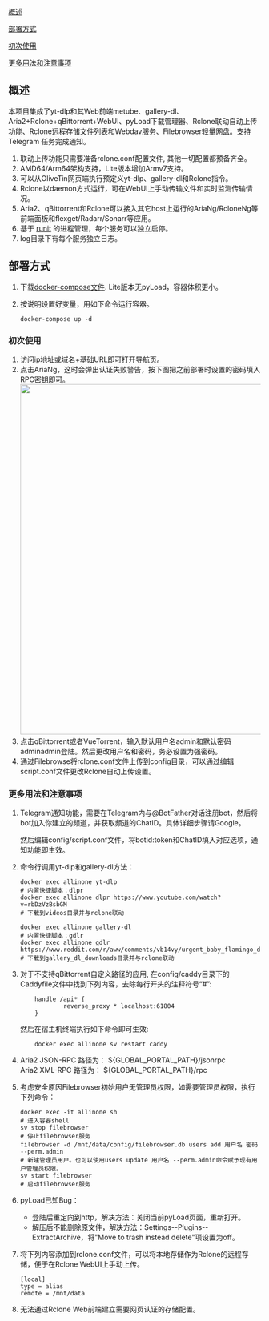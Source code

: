 [概述](#概述)

[部署方式](#部署方式)

[初次使用](#初次使用)  

[更多用法和注意事项](#更多用法和注意事项)  

## 概述

本项目集成了yt-dlp和其Web前端metube、gallery-dl、Aria2+Rclone+qBittorrent+WebUI、pyLoad下载管理器、Rclone联动自动上传功能、Rclone远程存储文件列表和Webdav服务、Filebrowser轻量网盘。支持 Telegram 任务完成通知。

 1. 联动上传功能只需要准备rclone.conf配置文件, 其他一切配置都预备齐全。
 2. AMD64/Arm64架构支持，Lite版本增加Armv7支持。
 3. 可以从OliveTin网页端执行预定义yt-dlp、gallery-dl和Rclone指令。
 4. Rclone以daemon方式运行，可在WebUI上手动传输文件和实时监测传输情况。
 5. Aria2、qBittorrent和Rclone可以接入其它host上运行的AriaNg/RcloneNg等前端面板和flexget/Radarr/Sonarr等应用。
 6. 基于 [runit](http://smarden.org/runit/index.html) 的进程管理，每个服务可以独立启停。
 7. log目录下有每个服务独立日志。

## 部署方式

 1. 下载[docker-compose文件](https://github.com/wy580477/Leech-AIO-APP-EX/blob/docker/docker-compose.yml). Lite版本无pyLoad，容器体积更小。
 2. 按说明设置好变量，用如下命令运行容器。

        docker-compose up -d

### 初次使用

1. 访问ip地址或域名+基础URL即可打开导航页。
2. 点击AriaNg，这时会弹出认证失败警告，按下图把之前部署时设置的密码填入RPC密钥即可。
       <img src="https://user-images.githubusercontent.com/98247050/163184113-d0f09e78-01f9-4d4a-87b9-f4a9c1218253.png"  width="700"/>
3. 点击qBittorrent或者VueTorrent，输入默认用户名admin和默认密码adminadmin登陆。然后更改用户名和密码，务必设置为强密码。
4. 通过Filebrowse将rclone.conf文件上传到config目录，可以通过编辑script.conf文件更改Rclone自动上传设置。

### 更多用法和注意事项

 1. Telegram通知功能，需要在Telegram内与@BotFather对话注册bot，然后将bot加入你建立的频道，并获取频道的ChatID。具体详细步骤请Google。
 
    然后编辑config/script.conf文件，将botid:token和ChatID填入对应选项，通知功能即生效。
    

 2. 命令行调用yt-dlp和gallery-dl方法：

        docker exec allinone yt-dlp
        # 内置快捷脚本：dlpr  
        docker exec allinone dlpr https://www.youtube.com/watch?v=rbDzVzBsbGM
        # 下载到videos目录并与rclone联动

        docker exec allinone gallery-dl
        # 内置快捷脚本：gdlr
        docker exec allinone gdlr https://www.reddit.com/r/aww/comments/vb14vy/urgent_baby_flamingo_doing_flamingo_leg/
        # 下载到gallery_dl_downloads目录并与rclone联动

 3. 对于不支持qBittorrent自定义路径的应用, 在config/caddy目录下的Caddyfile文件中找到下列内容，去除每行开头的注释符号“#”:


            handle /api* {       
                    reverse_proxy * localhost:61804
            }

    然后在宿主机终端执行如下命令即可生效:

            docker exec allinone sv restart caddy

 4. Aria2 JSON-RPC 路径为： \${GLOBAL_PORTAL_PATH}/jsonrpc     
    Aria2 XML-RPC 路径为： \${GLOBAL_PORTAL_PATH}/rpc
 5. 考虑安全原因Filebrowser初始用户无管理员权限，如需要管理员权限，执行下列命令：


        docker exec -it allinone sh
        # 进入容器shell
        sv stop filebrowser
        # 停止filebrowser服务
        filebrowser -d /mnt/data/config/filebrowser.db users add 用户名 密码 --perm.admin
        # 新建管理员用户。也可以使用users update 用户名 --perm.admin命令赋予现有用户管理员权限。
        sv start filebrowser
        # 启动filebrowser服务

 6. pyLoad已知Bug：
    - 登陆后重定向到http，解决方法：关闭当前pyLoad页面，重新打开。
    - 解压后不能删除原文件，解决方法：Settings--Plugins--ExtractArchive，将"Move to trash instead delete"项设置为off。
 6. 将下列内容添加到rclone.conf文件，可以将本地存储作为Rclone的远程存储，便于在Rclone WebUI上手动上传。

        [local]
        type = alias
        remote = /mnt/data

 7. 无法通过Rclone Web前端建立需要网页认证的存储配置。